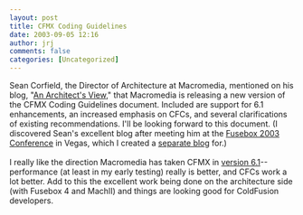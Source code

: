 ```yaml
---
layout: post
title: CFMX Coding Guidelines
date: 2003-09-05 12:16
author: jrj
comments: false
categories: [Uncategorized]
---
```

Sean Corfield, the Director of Architecture at Macromedia, mentioned on his blog, "<a href="http://www.corfield.org/blog/" target="_blank">An Architect's View</a>," that Macromedia is releasing a new version of the CFMX Coding Guidelines document. Included are support for 6.1 enhancements, an increased emphasis on CFCs, and several clarifications of existing recommendations. I'll be looking forward to this document. (I discovered Sean's excellent blog after meeting him at the <a href="http://www.jrj.org/fuseblog/" target="_blank">Fusebox 2003 Conference</a> in Vegas, which I created a <a href="http://www.jrj.org/fuseblog/" target="_blank">separate blog</a> for.)
<br />
<br />I really like the direction Macromedia has taken CFMX in <a href="http://www.macromedia.com/devnet/mx/coldfusion/articles/intro_61.html" target="_blank">version 6.1</a>-- performance (at least in my early testing) really is better, and CFCs work a lot better. Add to this the excellent work being done on the architecture side (with Fusebox 4 and MachII) and things are looking good for ColdFusion developers.
